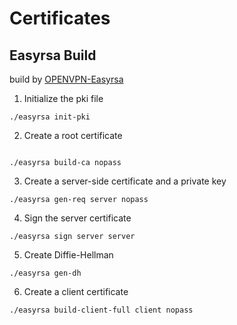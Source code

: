 Certificates
====

## Easyrsa Build

build by [OPENVPN-Easyrsa](https://github.com/OpenVPN/easy-rsa)



1. Initialize the pki file

```
./easyrsa init-pki

```

2. Create a root certificate

```

./easyrsa build-ca nopass

```

3. Create a server-side certificate and a private key

```
./easyrsa gen-req server nopass

```

4. Sign the server certificate

```
./easyrsa sign server server
```

5. Create Diffie-Hellman

```
./easyrsa gen-dh

```

6. Create a client certificate

```
./easyrsa build-client-full client nopass
```



